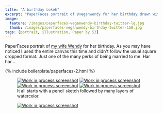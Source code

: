 ```yaml
---
title: "A birthday bokeh"
excerpt: "PaperFaces portrait of @veganwendy for her birthday drawn with Paper by 53 on an iPad."
image: 
  feature: /images/paperfaces-veganwendy-birthday-twitter-lg.jpg
  thumb: /images/paperfaces-veganwendy-birthday-twitter-150.jpg
tags: [portrait, illustration, Paper by 53]
---
```


PaperFaces portrait of [my wife Wendy](http://2littlerosebuds.com) for her birthday. As you may have noticed I used the entire canvas this time and didn't follow the usual square cropped format. Just one of the many perks of being married to me. Har har…

{% include boilerplate/paperfaces-2.html %}

<figure class="half">
	<a href="{{ site.url }}/images/paperfaces-veganwendy-birthday-process-1-lg.jpg"><img src="{{ site.url }}/images/paperfaces-veganwendy-birthday-process-1-600.jpg" alt="Work in process screenshot"></a>
	<a href="{{ site.url }}/images/paperfaces-veganwendy-birthday-process-2-lg.jpg"><img src="{{ site.url }}/images/paperfaces-veganwendy-birthday-process-2-600.jpg" alt="Work in process screenshot"></a>
	<a href="{{ site.url }}/images/paperfaces-veganwendy-birthday-process-3-lg.jpg"><img src="{{ site.url }}/images/paperfaces-veganwendy-birthday-process-3-600.jpg" alt="Work in process screenshot"></a>
	<a href="{{ site.url }}/images/paperfaces-veganwendy-birthday-process-4-lg.jpg"><img src="{{ site.url }}/images/paperfaces-veganwendy-birthday-process-4-600.jpg" alt="Work in process screenshot"></a>
	<figcaption>It all starts with a pencil sketch followed by many layers of watercolor.</figcaption>
</figure>

<figure>
	<a href="{{ site.url }}/images/paperfaces-veganwendy-birthday-process-5-lg.jpg"><img src="{{ site.url }}/images/paperfaces-veganwendy-birthday-process-5-750.jpg" alt="Work in process screenshot"></a>
</figure>